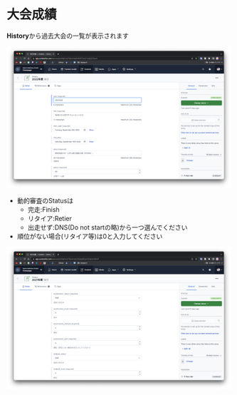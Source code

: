 # 大会成績

**History**から過去大会の一覧が表示されます

![score](pic/score.png)

- 動的審査のStatusは
  - 完走:Finish
  - リタイア:Retier
  - 出走せず:DNS(Do not startの略)から一つ選んでください
- 順位がない場合(リタイア等)は0と入力してください

![score](pic/score_rank.png)
